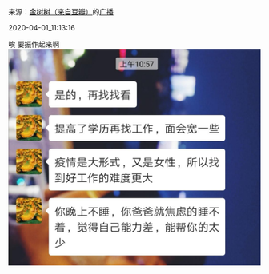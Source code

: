 来源：[金树树（来自豆瓣）](https://www.douban.com/people/147024697/)的[广播](https://www.douban.com/people/147024697/status/2895242067/)


2020-04-01_11:13:16


唉
要振作起来啊
![](./pic/2020-04-01_11:13:16-金树树的广播1.jpg)  

